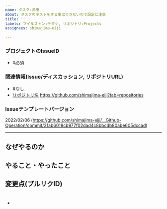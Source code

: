 ```yaml
---
name: タスク:汎用
about: タスクのネストをする事はできないので設定に注意
title: ''
labels: マイルストン:今すぐ, リポジトリ:Projects
assignees: shimajima-eiji

---
```


### プロジェクトのIssueID
- #必須

### 関連情報(Issue/ディスカッション, リポジトリURL)
- #なし
-  [リポジトリ名](https://github.com/shimajima-eiji/) https://github.com/shimajima-eiji?tab=repositories

### Issueテンプレートバージョン
2022/02/06 (https://github.com/shimajima-eiji/__Github-Operation/commit/31ab6018cb977f02dad4c8bbcdb80abe605dccad)

---

## なぜやるのか


## やること・やったこと


## 変更点(プルリクID)
- #
